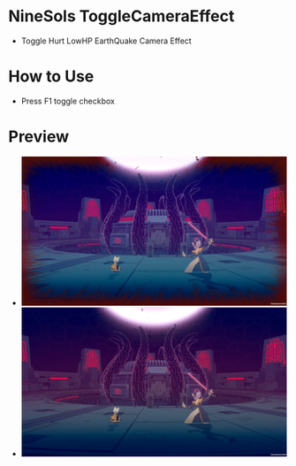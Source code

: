 # NineSols ToggleCameraEffect
- Toggle Hurt LowHP EarthQuake Camera Effect

# How to Use
- Press F1 toggle checkbox

# Preview
- ![Before](https://github.com/asd9176506911298/NineSols-ToggleCameraEffect/blob/main/Source/img/Before.jpg?raw=true)
- ![After](https://github.com/asd9176506911298/NineSols-ToggleCameraEffect/blob/main/Source/img/After.jpg?raw=true)